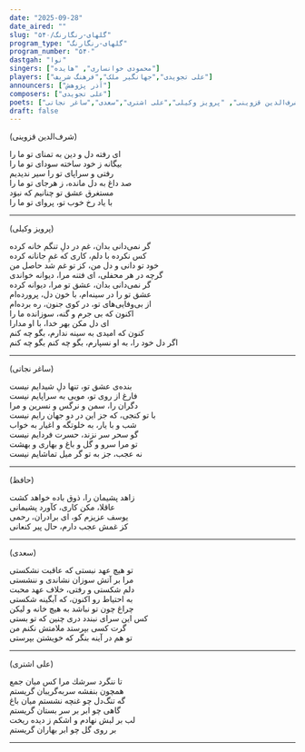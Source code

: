 ```yaml
---
date: "2025-09-28"
date_aired: ""
slug: "گلهای-رنگارنگ/۵۴۰"
program_type: "گلهای-رنگارنگ"
program_number: "۵۴۰"
dastgah: "نوا"
singers: ["محمودی خوانساری", "هایده"]
players: ["علی تجویدی","جهانگیر ملک","فرهنگ شریف"]
announcers: ["آذر پژوهش"]
composers: ["علی تجویدی"]
poets: ["حافظ","شرف‌الدین قزوینی", "پرویز وکیلی","علی اشتری","سعدی","ساغر نجاتی"]
draft: false
---
```


(شرف‌الدین قزوینی)

ای رفته دل و دین به تمنای تو ما را  
بیگانه ز خود ساخته سودای تو ما را  
رفتى و سراپای تو را سیر ندیدیم  
صد داغ به دل مانده، ز هرجای تو ما را  
مستغرق عشق تو چنانیم كه نبوَد  
با یاد رخ خوب تو، پروای تو ما را

---

(پرویز وکیلی)

گر نمی‌دانی بدان، غم در دلِ تنگم خانه كرده  
كس نكرده با دلم، کاری كه غمِ جانانه كرده  
خود تو دانی و دل من، كز تو غم شد حاصل من  
گرچه در هر محفلی، ای فتنه مرا، دیوانه خواندی  
گر نمی‌دانی بدان، عشق تو مرا، دیوانه كرده  
عشق تو را در سینه‌ام، با خون دل، پرورده‌ام  
از بی‌وفایی‌های تو، در كوی جنون، ره برده‌ام  
اكنون كه بی جرم و گنه، سوزانده ما را  
ای دل مكن بهر خدا، با او مدارا  
كنون كه امیدی به سینه ندارم، بگو چه كنم  
اگر دل خود را، به او نسپارم، بگو چه كنم
بگو چه کنم

---

(ساغر نجاتی)

بنده‌ی عشق تو، تنها دلِ شیدایم نیست  
فارغ از روی تو، مویی به سراپایم نیست  
دگران را، سمن و نرگس و نسرین و مرا  
با تو كنجی، كه جز این در دو جهان رایم نیست  
شب و با یار، به خلوتگه و اغیار به خواب  
گو سحر سر نزند، حسرت فردایم نیست  
تو مرا سرو و گل و باغ و بهاری و بهشت  
نه عجب، جز به تو گر میل تماشایم نیست

---

(حافظ)

زاهد پشیمان را، ذوق باده خواهد كشت  
عاقلا، مكن كاری، كآورد پشیمانی  
یوسف عزیزم كو، ای برادران، رحمی  
كز غمش عجب دارم، حال پیر كنعانی

---

(سعدی)

تو هیچ عهد نبستی كه عاقبت نشكستی  
مرا بر آتش سوزان نشاندی و ننشستی  
دلم شكستی و رفتی، خلاف عهد محبت  
به احتیاط رو اكنون، كه آبگینه شكستی  
چراغ چون تو نباشد به هیچ خانه و لیكن  
كس این سرای نبندد دری چنین كه تو بستی  
گرت كسی بپرستد ملامتش نكنم من  
تو هم در آینه بنگر كه خویشتن بپرستی

---

(علی اشتری)

تا ننگرد سرشك مرا كس میان جمع  
همچون بنفشه سربه‌گریبان گریستم  
گه تنگ‌دل چو غنچه نشستم میان باغ  
گاهی چو ابر بر سر بستان گریستم  
لب بر لبش نهادم و اشكم ز دیده ریخت  
بر روی گل چو ابر بهاران گریستم

---